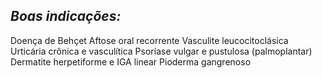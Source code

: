 ## ***Boas indicações:***


Doença de Behçet Aftose oral recorrente Vasculite leucocitoclásica Urticária crônica e vasculítica Psoríase vulgar e pustulosa (palmoplantar) Dermatite herpetiforme e IGA linear Pioderma gangrenoso

